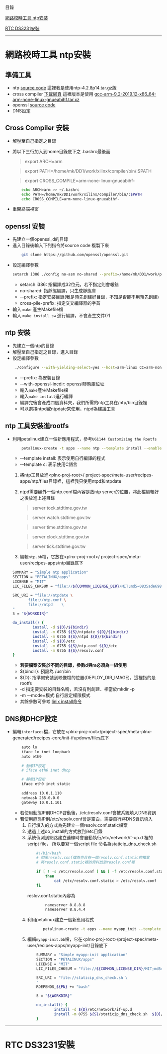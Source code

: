 目錄

[網路校時工具 ntp安裝](#網路校時工具-ntp安裝)

[RTC DS3231安裝](#RTC-DS3231安裝)

---

# 網路校時工具 ntp安裝

## 準備工具 ##
  - ntp [source code](http://www.ntp.org/downloads.html) 這裡我是使用ntp-4.2.8p14.tar.gz版
  - cross compiler [下載網頁](https://developer.arm.com/tools-and-software/open-source-software/developer-tools/gnu-toolchain/gnu-a/downloads) 這裡版本是使用 [gcc-arm-9.2-2019.12-x86_64-arm-none-linux-gnueabihf.tar.xz](https://developer.arm.com/-/media/Files/downloads/gnu-a/9.2-2019.12/binrel/gcc-arm-9.2-2019.12-x86_64-arm-none-linux-gnueabihf.tar.xz?revision=fed31ee5-2ed7-40c8-9e0e-474299a3c4ac&la=en&hash=76DAF56606E7CB66CC5B5B33D8FB90D9F24C9D20)
  - openssl [source code](https://github.com/openssl/openssl.git)
  - DNS設定

## Cross Compiler 安裝
-  解壓至自己指定之目錄
-  將以下三行加入到home目錄底下之 .bashrc最後面  
   >export ARCH=arm 

    >export PATH=/home/mk/DD1/work/xilinx/compiler/bin/:$PATH 

    >export CROSS_COMPILE=arm-none-linux-gnueabihf-
     ``` bash
         echo ARCH=arm >> ~/.bashrc
         echo PATH=/home/mk/DD1/work/xilinx/compiler/bin/:$PATH 
         echo CROSS_COMPILE=arm-none-linux-gnueabihf-
     ```
- 重開終端視窗
  
## openssl 安裝
- 先建立一個openssl_d的目錄
- 進入目錄後輸入下列指令將source code 複製下來
    ```  bash
        git clone https://github.com/openssl/openssl.git 
    ```
-  設定編譯參數
    ```bash
    setarch i386 ./config no-asm no-shared --prefix=/home/mk/DD1/work/playground/openssl --cross-compile-prefix=arm-none-linux-gnueabihf-
    ```
    - setarch i386: 指編譯成32位元，若不指定則會報錯
    - no-shared: 指靜態編譯，只生成靜態庫
    - \--prefix: 指定安裝目錄(我是預先創建好目錄，不知是否能不用預先創建)
    - cross-pile-prefix: 指定交叉編譯器的字首
- 輸入 `make` 產生Makefile檔
- 輸入 `make install_sw` 進行編譯，不會產生文件(?)

## ntp 安裝
- 先建立一個ntp的目錄
- 解壓至自己指定之目錄，進入目錄
-  設定編譯參數
   ```bash
    ./configure --with-yielding-select=yes --host=arm-linux CC=arm-none-linux-gnueabihf-gcc --prefix=/home/mk/DD1/work/playground/ntp/ --with-openssl-incdir=/home/mk/DD1/work/playground/openssl/include
   ```
    - \--prefix: 為安裝目錄
    - \--with-openssl-incdir: openssl靜態庫位址
    - 輸入`make`產生Makefile檔
    - 輸入`make install`進行編譯
    - 編譯完後會產成四個資料夾，我們所需的ntp工具在/ntp/bin目錄裡
    - 可以選擇ntpd或ntpdate來使用，ntpd為建議工具

## ntp 工具安裝進rootfs
- 利用petalinux建立一個新應用程式，參考`UG1144 Customizing the Rootfs`
    ```bash
        petalinux-create -t apps --name ntp --template install --enable
    ```
    - \--template install: 表示使用自行編譯的程式
    - \--template c: 表示使用C語言
  
  1. 將ntp工具放進\<plnx-proj-root>/ project-spec/meta-user/recipes-apps/ntp/files目錄裡，這裡我只使用ntpd和ntpdate
  2. ntpd需要額外一個ntp.conf檔內容是放ntp server的位置，將此檔編輯好之後放進上述目錄
      > server tock.stdtime.gov.tw

      > server watch.stdtime.gov.tw

      > server time.stdtime.gov.tw

      > server clock.stdtime.gov.tw

      > server tick.stdtime.gov.tw
   3. 編輯`ntp.bb`檔，它放在\<plnx-proj-root>/ project-spec/meta-user/recipes-apps/ntp目錄底下
    ```bash
    SUMMARY = "Simple ntp application"
    SECTION = "PETALINUX/apps"
    LICENSE = "MIT"
    LIC_FILES_CHKSUM = "file://${COMMON_LICENSE_DIR}/MIT;md5=0835ade698e0bcf8506ecda2f7b4f302"

    SRC_URI = "file://ntpdate \
           file://ntp.conf \
           file://ntpd    \		
	"
    S = "${WORKDIR}"

    do_install() {
	         install -d ${D}/${bindir}
	         install -m 0755 ${S}/ntpdate ${D}/${bindir}
	         install -m 0755 ${S}/ntpd ${D}/${bindir}
             install -d ${D}/etc
             install -m 0755 ${S}/ntp.conf ${D}/etc
             install -m 0755 ${S}/resolv.conf
    }
    ```
  - __若要檔案安裝於不同的目錄，參數d與m必須為一組使用__    
  - ${bindir}: 預設為 /usr/bin
  - ${D}: 指準備安裝到映像檔的位置(DEPLOY_DIR_IMAGE)，這裡指的是rootfs
  -  \-d 指定要安裝的目錄名稱，若沒有則創建．相當於mkdir -p
  -  \-m --mode=模式:自行設定權限模式
  -  其餘參數可參考 [linix install命令](https://man.linuxde.net/install) 
   
## DNS與DHCP設定
- 編輯`interfaces`檔，它放在\<plnx-proj-root>/project-spec/meta-plnx-generated/recipes-core/init-ifupdown/files底下
    ```bash
        auto lo
        iface lo inet loopback
        auto eth0
        
        # 動態IP設定
        # iface eth0 inet dhcp

        # 靜態IP設定
        iface eth0 inet static
	    
        address 10.0.1.110
	    netmask 255.0.0.0
	    gateway 10.0.1.101
    ```
    - 若使用動態IP則DHCP啓動後，/etc/resolv.conf會被系統填入DNS資訊
    - 若使用靜態IP則/etc/resolv.conf會是空白，需要自行將DNS資訊填入
      1. 自行填入的方式為先建立一個resolv.conf.static檔案
      2. 透過上述do_install的方式放到/etc目錄
      3. 系統偵測到網路建立連線時會自動執行/etc/network/if-up.d 裡的script file， 所以要寫一個script file 命名為staticip_dns_check.sh
            ```bash
                #!/bin/bash
                # 如果resolv.conf檔為空且有一個resolv.conf.static的檔案
                # 將resolv.conf.static裡的資料放到resolv.conf裡
                
                if [ ! -s /etc/resolv.conf ] && [ -f /etc/resolv.conf.static ]
                    then
                        cat /etc/resolv.conf.static > /etc/resolv.conf
                fi
            ```
            reslov.conf.static內容為
            ```bash
                    nameserver 8.8.8.8
                    nameserver 8.8.4.4    
            ```        
      4.  利用petalinux建立一個新應用程式
             ```bash
                    petalinux-create -t apps --name myapp_init --template install --enable
            ```
      5. 編輯`myapp-init.bb`檔，它在\<plnx-proj-root>/project-spec/meta-user/recipes-apps/myapp-init/目錄底下
            ```bash
                SUMMARY = "Simple myapp-init application"
                SECTION = "PETALINUX/apps"
                LICENSE = "MIT"
                LIC_FILES_CHKSUM = "file://${COMMON_LICENSE_DIR}/MIT;md5=0835ade698e0bcf8506ecda2f7b4f302"

                SRC_URI = "file://staticip_dns_check.sh \	
                "
                RDEPENDS_${PN} += "bash"

                S = "${WORKDIR}"

                do_install() {
                	    install -d ${D}/etc/network/if-up.d
                        install -m 0755 ${S}/staticip_dns_check.sh	${D}/etc/network/if-up.d
                }
       
            ``` 
---
# RTC DS3231安裝

